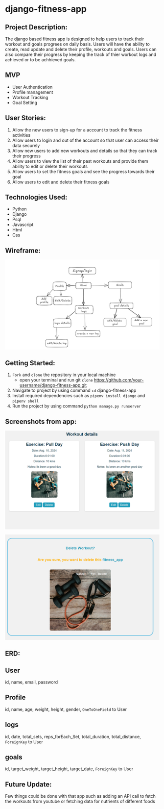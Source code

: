# django-fitness-app

## Project Description: 
The django based fitness app is designed to help users to track their workout and goals progrees on daily basis. Users will have the ability to create, read update and delete their profile, workouts and goals. Users can also compare their progress by keeping the track of thier workout logs and achieved or to be achhieved goals.

## MVP
- User Authentication
- Profile management
- Workout Tracking
- Goal Setting

## User Stories:
1. Allow the new users to sign-up for a account to track the fitness activities
2. Allow users to login and out of the account so that user can access their data securely
3. Allow new users to add new workouts and details so that they can track their progress
4. Allow users to view the list of their past workouts and provide them ability to edit or delete their workouts
5. Allow users to set the fitness goals and see the progress towards their goal
6. Allow users to edit and delete their fitness goals

## Technologies Used:
- Python
- Django
- Psql
- Javascript
- Html
- Css

## Wireframe:
![alt text](main_app/static/images/image.png)

## Getting Started:
1. `Fork` and `clone` the repository in your local machine
     - open your terminal and run git `clone` https://github.com/your-username/django-fitness-app.git
2. Navigate to project by using command `cd` django-fitness-app
3. Install required dependencies such as `pipenv install django` and `pipenv shell`
4. Run the project by using command `python manage.py runserver`

## Screenshots from app:
![alt text](main_app/static/images/image-7.png)

![alt text](main_app/static/images/image-8.png)

## ERD:

## User
id, name, email, password

## Profile 
id, name, age, weight, height, gender, `OneToOneField` to User

## logs
id, date, total_sets, reps_forEach_Set, total_duration, total_distance, `ForeignKey` to User

## goals
id, target_weight, target_height, target_date, `ForeignKey` to User

## Future Update:
 Few things could be done with that app such as adding an API call to fetch the workouts from youtube or fetching data for nutrients of different foods
 
